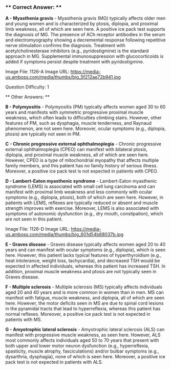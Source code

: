 ### ** Correct Answer: **

**A - Myasthenia gravis** - Myasthenia gravis (MG) typically affects older men and young women and is characterized by ptosis, diplopia, and proximal limb weakness, all of which are seen here. A positive ice pack test supports the diagnosis of MG. The presence of ACh receptor antibodies in the serum and electromyography showing a decremental response following repetitive nerve stimulation confirms the diagnosis. Treatment with acetylcholinesterase inhibitors (e.g., pyridostigmine) is the standard approach in MG. Supplemental immunosuppression with glucocorticoids is added if symptoms persist despite treatment with pyridostigmine.

Image File: 1126-A
Image URL: https://media-us.amboss.com/media/thumbs/big_5f212ae72b941.jpg

Question Difficulty: 1

** Other Answers: **

**B - Polymyositis** - Polymyositis (PM) typically affects women aged 30 to 60 years and manifests with symmetric progressive proximal muscle weakness, which often leads to difficulties climbing stairs. However, other features of PM, such as dysphagia, muscle tenderness, and Raynaud phenomenon, are not seen here. Moreover, ocular symptoms (e.g., diplopia, ptosis) are typically not seen in PM.

**C - Chronic progressive external ophthalmoplegia** - Chronic progressive external ophthalmoplegia (CPEO) can manifest with bilateral ptosis, diplopia, and proximal muscle weakness, all of which are seen here. However, CPEO is a type of mitochondrial myopathy that affects multiple family members, and this patient has no family history of serious illness. Moreover, a positive ice pack test is not expected in patients with CPEO.

**D - Lambert-Eaton myasthenic syndrome** - Lambert-Eaton myasthenic syndrome (LEMS) is associated with small cell lung carcinoma and can manifest with proximal limb weakness and less commonly with ocular symptoms (e.g., diplopia, ptosis), both of which are seen here. However, in patients with LEMS, reflexes are typically reduced or absent and muscle strength improves with exercise. Moreover, LEMS is also associated with symptoms of autonomic dysfunction (e.g., dry mouth, constipation), which are not seen in this patient.

Image File: 1126-D
Image URL: https://media-us.amboss.com/media/thumbs/big_601d54b68037b.jpg

**E - Graves disease** - Graves disease typically affects women aged 20 to 40 years and can manifest with ocular symptoms (e.g., diplopia), which is seen here. However, this patient lacks typical features of hyperthyroidism (e.g., heat intolerance, weight loss, tachycardia), and decreased TSH would be expected in affected individuals, whereas this patient has increased TSH. In addition, proximal muscle weakness and ptosis are not typically seen in Graves disease.

**F - Multiple sclerosis** - Multiple sclerosis (MS) typically affects individuals aged 20 and 40 years and is more common in women than in men. MS can manifest with fatigue, muscle weakness, and diplopia, all of which are seen here. However, the motor deficits seen in MS are due to spinal cord lesions in the pyramidal tracts that lead to hyperreflexia, whereas this patient has normal reflexes. Moreover, a positive ice pack test is not expected in patients with MS.

**G - Amyotrophic lateral sclerosis** - Amyotrophic lateral sclerosis (ALS) can manifest with progressive muscle weakness, as seen here. However, ALS most commonly affects individuals aged 50 to 70 years that present with both upper and lower motor neuron dysfunction (e.g., hyperreflexia, spasticity, muscle atrophy, fasciculations) and/or bulbar symptoms (e.g., dysarthria, dysphagia), none of which is seen here. Moreover, a positive ice pack test is not expected in patients with ALS.

